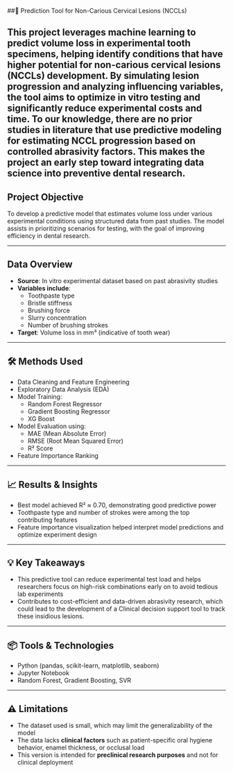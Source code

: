 
##🦷 Prediction Tool for Non-Carious Cervical Lesions (NCCLs)

This project leverages machine learning to predict **volume loss in experimental tooth specimens**, helping identify conditions that have higher potential for non-carious cervical lesions (NCCLs) development. By simulating lesion progression and analyzing influencing variables, the tool aims to **optimize in vitro testing** and significantly reduce experimental costs and time. To our knowledge, there are no prior studies in literature that use predictive modeling for estimating NCCL progression based on controlled abrasivity factors. This makes the project an early step toward integrating data science into preventive dental research.
---

## Project Objective

To develop a predictive model that estimates volume loss under various experimental conditions using structured data from past studies. The model assists in prioritizing  scenarios for testing, with the goal of improving efficiency in dental research.

---

## Data Overview

- **Source**: In vitro experimental dataset based on past abrasivity studies
- **Variables include**:
  - Toothpaste type
  - Bristle stiffness
  - Brushing force
  - Slurry concentration
  - Number of brushing strokes
- **Target**: Volume loss in mm³ (indicative of tooth wear)
---

## 🛠 Methods Used

- Data Cleaning and Feature Engineering
- Exploratory Data Analysis (EDA)
- Model Training:
  - Random Forest Regressor
  - Gradient Boosting Regressor
  - XG Boost
- Model Evaluation using:
  - MAE (Mean Absolute Error)
  - RMSE (Root Mean Squared Error)
  - R² Score
- Feature Importance Ranking

---

## 📈 Results & Insights

- Best model achieved R² ≈ 0.70, demonstrating good predictive power
- Toothpaste type and number of strokes were among the top contributing features
- Feature importance visualization helped interpret model predictions and optimize experiment design

---

## 💡 Key Takeaways

- This predictive tool can reduce experimental test load and helps researchers focus on high-risk combinations early on to avoid tedious lab experiments
- Contributes to cost-efficient and data-driven abrasivity research, which could lead to the development of a Clinical decision support tool to track these insidious lesions.

---

## 📦 Tools & Technologies

- Python (pandas, scikit-learn, matplotlib, seaborn)
- Jupyter Notebook
- Random Forest, Gradient Boosting, SVR

---
## ⚠️ Limitations

- The dataset used is small, which may limit the generalizability of the model
- The data lacks **clinical factors** such as patient-specific oral hygiene behavior, enamel thickness, or occlusal load
- This version is intended for **preclinical research purposes** and not for clinical deployment

